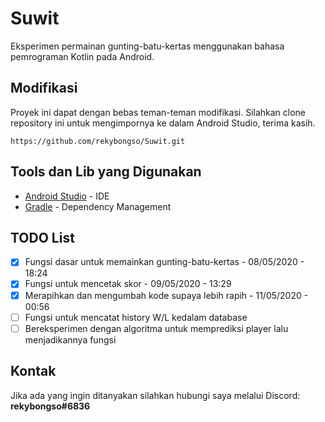 # Suwit
Eksperimen permainan gunting-batu-kertas menggunakan bahasa pemrograman Kotlin pada Android.

## Modifikasi
Proyek ini dapat dengan bebas teman-teman modifikasi. Silahkan clone repository ini untuk mengimpornya ke dalam Android Studio, terima kasih.
```
https://github.com/rekybongso/Suwit.git
```

## Tools dan Lib yang Digunakan
* [Android Studio](https://developer.android.com/studio/releases) - IDE
* [Gradle](https://gradle.org/) - Dependency Management

## TODO List
- [x] Fungsi dasar untuk memainkan gunting-batu-kertas - 08/05/2020 - 18:24
- [x] Fungsi untuk mencetak skor - 09/05/2020 - 13:29
- [x] Merapihkan dan mengumbah kode supaya lebih rapih - 11/05/2020 - 00:56
- [ ] Fungsi untuk mencatat history W/L kedalam database
- [ ] Bereksperimen dengan algoritma untuk memprediksi player lalu menjadikannya fungsi

## Kontak
Jika ada yang ingin ditanyakan silahkan hubungi saya melalui Discord: **rekybongso#6836**
